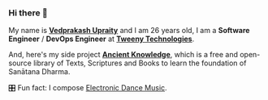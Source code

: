### Hi there 👋

My name is **[Vedprakash Upraity](https://www.linkedin.com/in/vedupraity/)** and I am <!-- Begin AGE -->26<!-- End AGE --> years old, I am a **Software Engineer** / **DevOps Engineer** at **[Tweeny Technologies](https://www.tweeny.in/)**.

And, here's my side project **[Ancient Knowledge](https://www.ancientknowledge.in/)**, which is a free and open-source library of Texts, Scriptures and Books to learn the foundation of Sanātana Dharma.

🎛️ Fun fact: I compose [Electronic Dance Music](https://www.youtube.com/blurfoxmusic).
